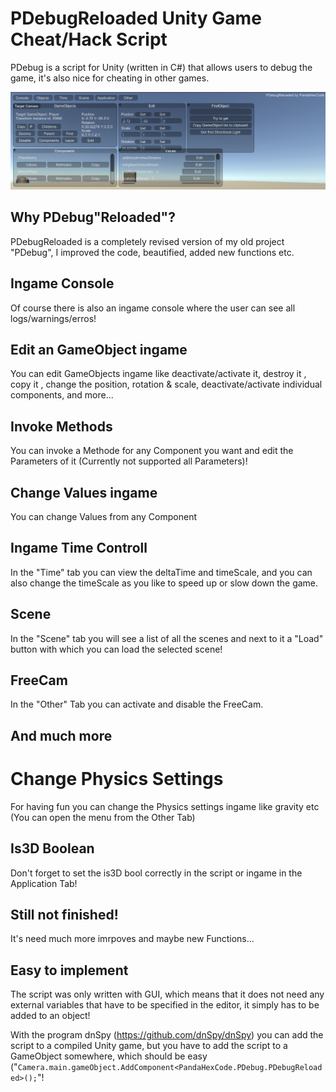 
# PDebugReloaded Unity Game Cheat/Hack Script
PDebug is a script for Unity (written in C#) that allows users to debug the game, it's also nice for cheating in other games.

![Screenshot](Capture.PNG)

## Why PDebug"Reloaded"?
PDebugReloaded is a completely revised version of my old project "PDebug", I improved the code, beautified, added new functions etc.

## Ingame Console
Of course there is also an ingame console where the user can see all logs/warnings/erros!

## Edit an GameObject ingame
You can edit GameObjects ingame like deactivate/activate it, destroy it , copy it , change the position, rotation & scale, deactivate/activate individual components,
and more...

## Invoke Methods
You can invoke a Methode for any Component you want and edit the Parameters of it (Currently not supported all Parameters)!

## Change Values ingame
You can change Values from any Component

## Ingame Time Controll
In the "Time" tab you can view the deltaTime and timeScale, and you can also change the timeScale as you like to speed up or slow down the game.

## Scene
In the "Scene" tab you will see a list of all the scenes and next to it a "Load" button with which you can load the selected scene!

## FreeCam
In the "Other" Tab you can activate and disable the FreeCam.

## And much more

# Change Physics Settings
For having fun you can change the Physics settings ingame like gravity etc (You can open the menu from the Other Tab)

## Is3D Boolean
Don't forget to set the is3D bool correctly in the script or ingame in the Application Tab!

## Still not finished!
It's need much more imrpoves and maybe new Functions...

## Easy to implement
The script was only written with GUI, which means that it does not need any external variables that have to be specified in the editor, it simply has to be added to an object!

With the program dnSpy (https://github.com/dnSpy/dnSpy) you can add the script to a compiled Unity game, but you have to add the script to a GameObject somewhere, which should be easy ("```Camera.main.gameObject.AddComponent<PandaHexCode.PDebug.PDebugReloaded>();```"!
